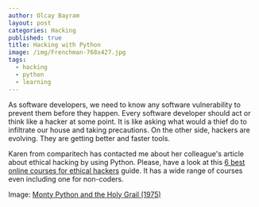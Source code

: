 ```yaml
---
author: Olcay Bayram
layout: post
categories: Hacking
published: true
title: Hacking with Python
image: /img/Frenchman-768x427.jpg
tags:
  - hacking
  - python
  - learning
---
```

As software developers, we need to know any software vulnerability to prevent them before they happen. Every software developer should act or think like a hacker at some point. It is like asking what would a thief do to infiltrate our house and taking precautions. On the other side, hackers are evolving. They are getting better and faster tools.

Karen from comparitech has contacted me about her colleague's article about ethical hacking by using Python. Please, have a look at this [6 best online courses for ethical hackers](https://www.comparitech.com/blog/information-security/hacking-python-courses-online/) guide. It has a wide range of courses even including one for non-coders.

Image: [Monty Python and the Holy Grail (1975)](https://www.bagrisham.com/monty-python-and-the-holy-grail/)
